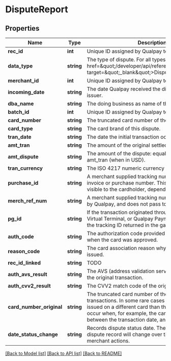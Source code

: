 # DisputeReport

## Properties
Name | Type | Description | Notes
------------ | ------------- | ------------- | -------------
**rec_id** | **int** | Unique ID assigned by Qualpay to this deposit. | 
**data_type** | **string** | The type of dispute. For all types, please see &lt;a href&#x3D;\&quot;/developer/api/reference#data_type\&quot; target&#x3D;\&quot;_blank\&quot;&gt;Dispute Types&lt;/a&gt;. | 
**merchant_id** | **int** | Unique ID assigned by Qualpay to a Merchant. | 
**incoming_date** | **string** | The date Qualpay received the dispute from the card issuer. | 
**dba_name** | **string** | The doing business as name of the merchant. | 
**batch_id** | **int** | Unique ID assigned by Qualpay to this batch. | 
**card_number** | **string** | The truncated card number of the dispute. | 
**card_type** | **string** | The card brand of this dispute. | 
**tran_date** | **string** | The date the initial transaction occured on. | 
**amt_tran** | **string** | The amount of the original settled transaction. | 
**amt_dispute** | **string** | The amount of the dispute: equal to, or less than the amt_tran (when in USD). | 
**tran_currency** | **string** | The ISO 4217 numeric currency code of the dispute. | 
**purchase_id** | **string** | A merchant supplied tracking number, generally an invoice or purchase number. This number may be visible to the cardholder, depending on card issuer. | 
**merch_ref_num** | **string** | A merchant supplied tracking number which is stored by Qualpay, and does not pass to the card issuer. | 
**pg_id** | **string** | If the transaction originated through the Qualpay Virtual Terminal, or Qualpay Payment Gateway, this is the tracking ID returned in the gateway response. | 
**auth_code** | **string** | The authorization code provided by the card issuer when the card was approved. | 
**reason_code** | **string** | The card association reason why the dispute was issued. | 
**rec_id_linked** | **string** | TODO | 
**auth_avs_result** | **string** | The AVS (address validation service) match code of the original transaction. | 
**auth_cvv2_result** | **string** | The CVV2 match code of the original transaction. | 
**card_number_original** | **string** | The truncated card number of the original captured transactions. In some rare cases a dispute may be issued on a different card than the original. This can occur when, for example, the card was was re-issued between the transaction date, and the dispute date. | 
**date_status_change** | **string** | Records dispute status date. The dispute status of a dispute record will change over time and as a result of merchant actions. | [optional] 

[[Back to Model list]](../README.md#documentation-for-models) [[Back to API list]](../README.md#documentation-for-api-endpoints) [[Back to README]](../README.md)


